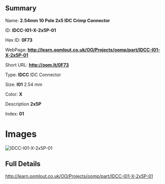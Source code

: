 

## Summary
 
Name: __2.54mm 10 Pole 2x5 IDC Crimp Connector__

ID: __IDCC-I01-X-2x5P-01__

Hex ID: __0F73__

WebPage: __http://learn.oomlout.co.uk/OO/Projects/oomp/part/IDCC-I01-X-2x5P-01__

Short URL: __http://oom.lt/0F73__


Type: __IDCC__ IDC Connector 

Size: __I01__ 2.54 mm 

Color: __X__  

Description __2x5P__  

Index: __01__


 # Images
![IDCC-I01-X-2x5P-01](http://oomlout.com/oomp-gen/parts/IDCC-I01-X-2x5P-01/IDCC-I01-X-2x5P-01_420.jpg)



 ## Full Details

 http://learn.oomlout.co.uk/OO/Projects/oomp/part/IDCC-I01-X-2x5P-01














